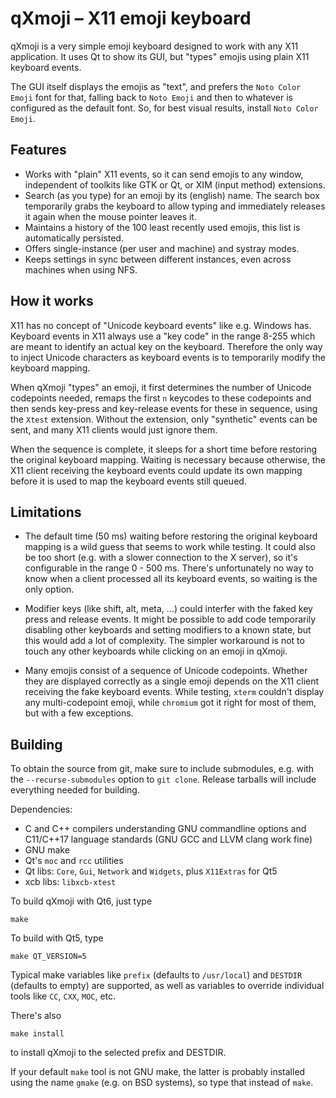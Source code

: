 # qXmoji – X11 emoji keyboard

qXmoji is a very simple emoji keyboard designed to work with any X11
application. It uses Qt to show its GUI, but "types" emojis using plain X11
keyboard events.

The GUI itself displays the emojis as "text", and prefers the `Noto Color
Emoji` font for that, falling back to `Noto Emoji` and then to whatever is
configured as the default font. So, for best visual results, install `Noto
Color Emoji`.

## Features

* Works with "plain" X11 events, so it can send emojis to any window,
  independent of toolkits like GTK or Qt, or XIM (input method) extensions.
* Search (as you type) for an emoji by its (english) name. The search box
  temporarily grabs the keyboard to allow typing and immediately releases it
  again when the mouse pointer leaves it.
* Maintains a history of the 100 least recently used emojis, this list is
  automatically persisted.
* Offers single-instance (per user and machine) and systray modes.
* Keeps settings in sync between different instances, even across machines
  when using NFS.

## How it works

X11 has no concept of "Unicode keyboard events" like e.g. Windows has.
Keyboard events in X11 always use a "key code" in the range 8-255 which are
meant to identify an actual key on the keyboard. Therefore the only way to
inject Unicode characters as keyboard events is to temporarily modify the
keyboard mapping.

When qXmoji "types" an emoji, it first determines the number of Unicode
codepoints needed, remaps the first `n` keycodes to these codepoints and then
sends key-press and key-release events for these in sequence, using the
`Xtest` extension. Without the extension, only "synthetic" events can be sent,
and many X11 clients would just ignore them.

When the sequence is complete, it sleeps for a short time before restoring
the original keyboard mapping. Waiting is necessary because otherwise, the X11
client receiving the keyboard events could update its own mapping before it is
used to map the keyboard events still queued.

## Limitations

* The default time (50 ms) waiting before restoring the original keyboard
  mapping is a wild guess that seems to work while testing. It could also be
  too short (e.g.  with a slower connection to the X server), so it's
  configurable in the range 0 - 500 ms.  There's unfortunately no way to know
  when a client processed all its keyboard events, so waiting is the only
  option.

* Modifier keys (like shift, alt, meta, ...) could interfer with the faked key
  press and release events. It might be possible to add code temporarily
  disabling other keyboards and setting modifiers to a known state, but this
  would add a lot of complexity. The simpler workaround is not to touch any
  other keyboards while clicking on an emoji in qXmoji.

* Many emojis consist of a sequence of Unicode codepoints. Whether they are
  displayed correctly as a single emoji depends on the X11 client receiving
  the fake keyboard events. While testing, `xterm` couldn't display any
  multi-codepoint emoji, while `chromium` got it right for most of them, but
  with a few exceptions.

## Building

To obtain the source from git, make sure to include submodules, e.g. with the
`--recurse-submodules` option to `git clone`. Release tarballs will include
everything needed for building.

Dependencies:

* C and C++ compilers understanding GNU commandline options and C11/C++17
  language standards (GNU GCC and LLVM clang work fine)
* GNU make
* Qt's `moc` and `rcc` utilities
* Qt libs: `Core`, `Gui`, `Network` and `Widgets`, plus `X11Extras` for Qt5
* xcb libs: `libxcb-xtest`

To build qXmoji with Qt6, just type

    make

To build with Qt5, type

    make QT_VERSION=5

Typical make variables like `prefix` (defaults to `/usr/local`) and `DESTDIR`
(defaults to empty) are supported, as well as variables to override individual
tools like `CC`, `CXX`, `MOC`, etc.

There's also

    make install

to install qXmoji to the selected prefix and DESTDIR.

If your default `make` tool is not GNU make, the latter is probably installed
using the name `gmake` (e.g. on BSD systems), so type that instead of `make`.

